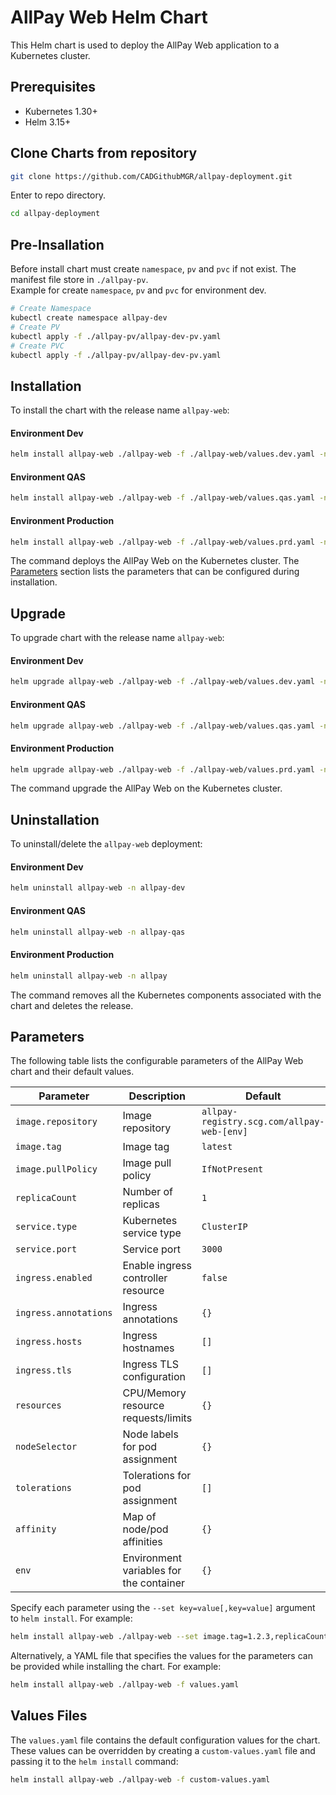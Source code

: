 # AllPay Web Helm Chart

This Helm chart is used to deploy the AllPay Web application to a Kubernetes cluster.

## Prerequisites

- Kubernetes 1.30+
- Helm 3.15+

## Clone Charts from repository

```bash
git clone https://github.com/CADGithubMGR/allpay-deployment.git
```
Enter to repo directory.
```bash
cd allpay-deployment
```
## Pre-Insallation
Before install chart must create `namespace`, `pv` and `pvc` if not exist. The manifest file store in `./allpay-pv`.
<br/>Example for create `namespace`, `pv` and `pvc` for environment dev.
```bash
# Create Namespace
kubectl create namespace allpay-dev
# Create PV
kubectl apply -f ./allpay-pv/allpay-dev-pv.yaml
# Create PVC
kubectl apply -f ./allpay-pv/allpay-dev-pv.yaml
```

## Installation

To install the chart with the release name `allpay-web`:

#### Environment Dev

```bash
helm install allpay-web ./allpay-web -f ./allpay-web/values.dev.yaml -n allpay-dev
```
#### Environment QAS

```bash
helm install allpay-web ./allpay-web -f ./allpay-web/values.qas.yaml -n allpay-qas
```
#### Environment Production

```bash
helm install allpay-web ./allpay-web -f ./allpay-web/values.prd.yaml -n allpay
```

The command deploys the AllPay Web on the Kubernetes cluster. The [Parameters](#parameters) section lists the parameters that can be configured during installation.

## Upgrade

To upgrade chart with the release name `allpay-web`:

#### Environment Dev

```bash
helm upgrade allpay-web ./allpay-web -f ./allpay-web/values.dev.yaml -n allpay-dev
```
#### Environment QAS

```bash
helm upgrade allpay-web ./allpay-web -f ./allpay-web/values.qas.yaml -n allpay-qas
```
#### Environment Production

```bash
helm upgrade allpay-web ./allpay-web -f ./allpay-web/values.prd.yaml -n allpay
```

The command upgrade the AllPay Web on the Kubernetes cluster.

## Uninstallation

To uninstall/delete the `allpay-web` deployment:

#### Environment Dev

```bash
helm uninstall allpay-web -n allpay-dev
```
#### Environment QAS

```bash
helm uninstall allpay-web -n allpay-qas
```
#### Environment Production

```bash
helm uninstall allpay-web -n allpay
```

The command removes all the Kubernetes components associated with the chart and deletes the release.

## Parameters

The following table lists the configurable parameters of the AllPay Web chart and their default values.

| Parameter                        | Description                                                  | Default                   |
|----------------------------------|--------------------------------------------------------------|---------------------------|
| `image.repository`               | Image repository                                             | `allpay-registry.scg.com/allpay-web-[env]` |
| `image.tag`                      | Image tag                                                    | `latest`                  |
| `image.pullPolicy`               | Image pull policy                                            | `IfNotPresent`            |
| `replicaCount`                   | Number of replicas                                           | `1`                       |
| `service.type`                   | Kubernetes service type                                      | `ClusterIP`               |
| `service.port`                   | Service port                                                 | `3000`                    |
| `ingress.enabled`                | Enable ingress controller resource                           | `false`                   |
| `ingress.annotations`            | Ingress annotations                                          | `{}`                      |
| `ingress.hosts`                  | Ingress hostnames                                            | `[]`                      |
| `ingress.tls`                    | Ingress TLS configuration                                    | `[]`                      |
| `resources`                      | CPU/Memory resource requests/limits                          | `{}`                      |
| `nodeSelector`                   | Node labels for pod assignment                               | `{}`                      |
| `tolerations`                    | Tolerations for pod assignment                               | `[]`                      |
| `affinity`                       | Map of node/pod affinities                                   | `{}`                      |
| `env`                            | Environment variables for the container                      | `{}`                      |

Specify each parameter using the `--set key=value[,key=value]` argument to `helm install`. For example:

```bash
helm install allpay-web ./allpay-web --set image.tag=1.2.3,replicaCount=2
```

Alternatively, a YAML file that specifies the values for the parameters can be provided while installing the chart. For example:

```bash
helm install allpay-web ./allpay-web -f values.yaml
```

## Values Files

The `values.yaml` file contains the default configuration values for the chart. These values can be overridden by creating a `custom-values.yaml` file and passing it to the `helm install` command:

```bash
helm install allpay-web ./allpay-web -f custom-values.yaml
```
